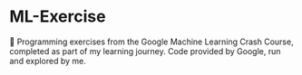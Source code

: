 # ML-Exercise
🧠 Programming exercises from the Google Machine Learning Crash Course, completed as part of my learning journey. Code provided by Google, run and explored by me.
